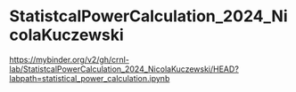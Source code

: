 # StatistcalPowerCalculation_2024_NicolaKuczewski





https://mybinder.org/v2/gh/crnl-lab/StatistcalPowerCalculation_2024_NicolaKuczewski/HEAD?labpath=statistical_power_calculation.ipynb
